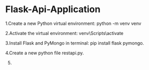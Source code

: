 # Flask-Api-Application
1.Create a new Python virtual environment: python -m venv venv

2.Activate the virtual environment: venv\Scripts\activate

3.Install Flask and PyMongo in terminal: pip install flask pymongo.

4.Create a new  python file restapi.py.

5.

